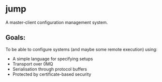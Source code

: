 # jump

A master-client configuration management system.

## Goals:

To be able to configure systems (and maybe some remote execution) using:

 * A simple language for specifying setups
 * Transport over 0MQ
 * Serialisation through protocol buffers
 * Protected by certificate-based security
